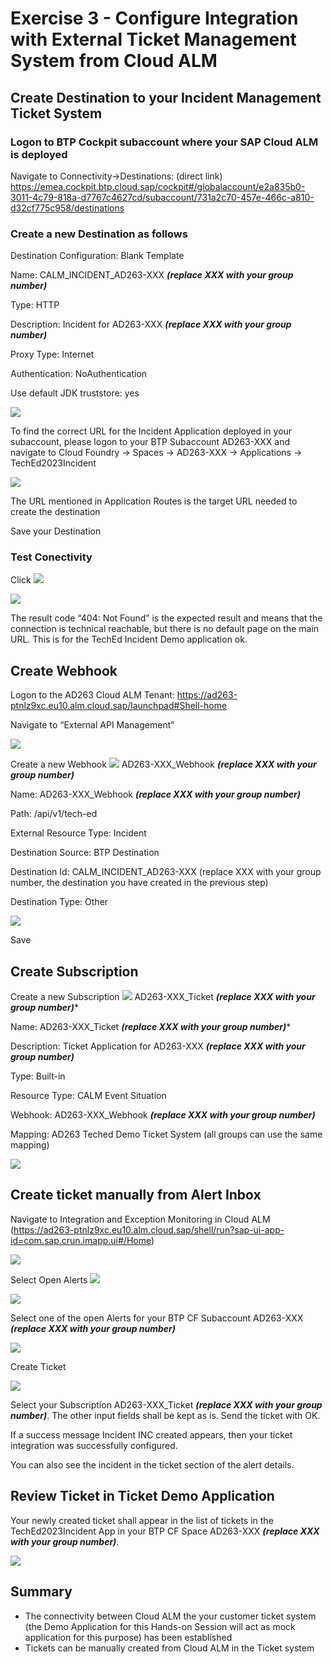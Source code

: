 # Exercise 3 - Configure Integration with External Ticket Management System from Cloud ALM

## Create Destination to your Incident Management Ticket System

### Logon to BTP Cockpit subaccount where your SAP Cloud ALM is deployed

Navigate to Connectivity->Destinations: (direct link) <https://emea.cockpit.btp.cloud.sap/cockpit#/globalaccount/e2a835b0-3011-4c79-818a-d7767c4627cd/subaccount/731a2c70-457e-466c-a810-d32cf775c958/destinations>

### Create a new Destination as follows

Destination Configuration: Blank Template

Name: CALM\_INCIDENT\_AD263-XXX ***(replace XXX with your group number)***

Type: HTTP

Description: Incident for AD263-XXX ***(replace XXX with your group number)***

Proxy Type: Internet

Authentication: NoAuthentication

Use default JDK truststore: yes

![](./images/001.png)

To find the correct URL for the Incident Application deployed in your subaccount, please logon to your BTP Subaccount AD263-XXX and navigate to Cloud Foundry -> Spaces -> AD263-XXX -> Applications -> TechEd2023Incident

![](./images/002.png)

The URL mentioned in Application Routes is the target URL needed to create the destination

Save your Destination

### Test Conectivity

Click ![](./images/003.png)

![](./images/004.png)

The result code “404: Not Found” is the expected result and means that the connection is technical reachable, but there is no default page on the main URL. This is for the TechEd Incident Demo application ok.

## Create Webhook

Logon to the AD263 Cloud ALM Tenant: <https://ad263-ptnlz9xc.eu10.alm.cloud.sap/launchpad#Shell-home>

Navigate to “External API Management”

![](./images/005.png)

Create a new Webhook ![](./images/006.png) AD263-XXX\_Webhook ***(replace XXX with your group number)***

Name: AD263-XXX\_Webhook ***(replace XXX with your group number)***

Path: /api/v1/tech-ed

External Resource Type: Incident

Destination Source: BTP Destination

Destination Id: CALM\_INCIDENT\_AD263-XXX (replace XXX with your group number, the destination you have created in the previous step)

Destination Type: Other

![](./images/007.png)

Save

## Create Subscription

Create a new Subscription ![](008.png) AD263-XXX\_Ticket ***(replace XXX with your group number)****

Name: AD263-XXX\_Ticket ***(replace XXX with your group number)****

Description: Ticket Application for AD263-XXX ***(replace XXX with your group number)***

Type: Built-in

Resource Type: CALM Event Situation

Webhook: AD263-XXX\_Webhook ***(replace XXX with your group number)***

Mapping: AD263 Teched Demo Ticket System (all groups can use the same mapping)

![](./images/009.png)

## Create ticket manually from Alert Inbox

Navigate to Integration and Exception Monitoring in Cloud ALM (<https://ad263-ptnlz9xc.eu10.alm.cloud.sap/shell/run?sap-ui-app-id=com.sap.crun.imapp.ui#/Home>)

![](./images/010.png)

Select Open Alerts ![](./images/011.png)

![](./images/012.png)

Select one of the open Alerts for your BTP CF Subaccount AD263-XXX ***(replace XXX with your group number)***

![](./images/013.png)

Create Ticket

![](./images/014.png)

Select your Subscription AD263-XXX\_Ticket ***(replace XXX with your group number)***. The other input fields shall be kept as is. Send the ticket with OK.

If a success message Incident INC<XXXXX> created appears, then your ticket integration was successfully configured.

You can also see the incident in the ticket section of the alert details.

## Review Ticket in Ticket Demo Application

Your newly created ticket shall appear in the list of tickets in the TechEd2023Incident App in your BTP CF Space AD263-XXX ***(replace XXX with your group number)***.

![](./images/015.png)

## Summary

- The connectivity between Cloud ALM the your customer ticket system (the Demo Application for this Hands-on Session will act as mock application for this purpose) has been established
- Tickets can be manually created from Cloud ALM in the Ticket system


